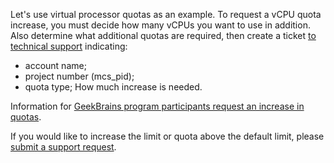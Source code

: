 Let's use virtual processor quotas as an example. To request a vCPU quota increase, you must decide how many vCPUs you want to use in addition. Also determine what additional quotas are required, then create a ticket [to technical support](/en/contacts) indicating:

- account name;
- project number (mcs_pid);
- quota type;
How much increase is needed.

Information for [GeekBrains program participants request an increase in quotas](../../faq/).

<info>

If you would like to increase the limit or quota above the default limit, please [submit a support request](/en/contacts).

</info>
